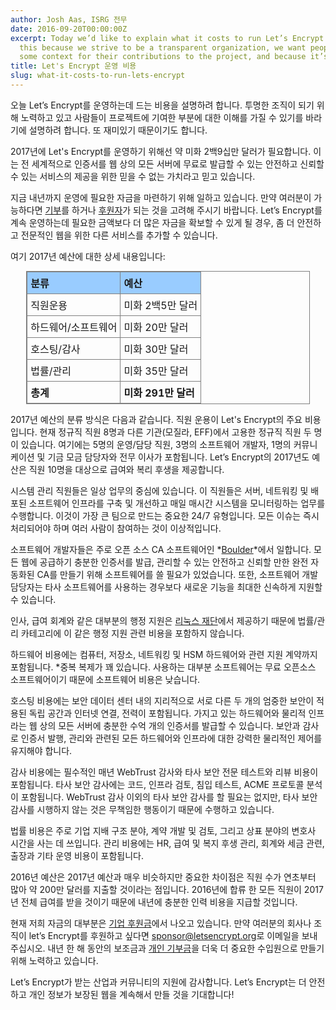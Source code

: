 ```yaml
---
author: Josh Aas, ISRG 전무
date: 2016-09-20T00:00:00Z
excerpt: Today we’d like to explain what it costs to run Let’s Encrypt. We’re doing
  this because we strive to be a transparent organization, we want people to have
  some context for their contributions to the project, and because it’s interesting.
title: Let's Encrypt 운영 비용
slug: what-it-costs-to-run-lets-encrypt
---
```


오늘 Let’s Encrypt를 운영하는데 드는 비용을 설명하려 합니다. 투명한 조직이 되기 위해 노력하고 있고 사람들이 프로젝트에 기여한 부분에 대한 이해를 가질 수 있기를 바라기에 설명하려 합니다. 또 재미있기 때문이기도 합니다.

2017년에 Let's Encrypt를 운영하기 위해선 약 미화 2백9십만 달러가 필요합니다. 이는 전 세계적으로 인증서를 웹 상의 모든 서버에 무료로 발급할 수 있는 안전하고 신뢰할 수 있는 서비스의 제공을 위한 믿을 수 없는 가치라고 믿고 있습니다.

지금 내년까지 운영에 필요한 자금을 마련하기 위해 일하고 있습니다. 만약 여러분이 가능하다면 [기부](https://letsencrypt.org/donate/)를 하거나 [후원자](https://letsencrypt.org/become-a-sponsor/)가 되는 것을 고려해 주시기 바랍니다. Let’s Encrypt를 계속 운영하는데 필요한 금액보다 더 많은 자금을 확보할 수 있게 될 경우, 좀 더 안전하고 전문적인 웹을 위한 다른 서비스를 추가할 수 있습니다.

여기 2017년 예산에 대한 상세 내용입니다:

<p>
<table style="border: 1px solid gray; width: 90%; margin: auto">
  <tr style="background-color: #99CCFF;">
    <th style="font-weight: bold; text-align: left; padding: 5px; border: 1px solid gray;">분류</th>
    <th style="font-weight: bold; text-align: left; padding: 5px; border: 1px solid gray;">예산</th>
  </tr>
  <tr>
    <th style="font-weight: normal; text-align: left; padding: 5px; border: 1px solid gray;">직원운용</th>
    <th style="font-weight: normal; text-align: left; padding: 5px; border: 1px solid gray;">미화 2백5만 달러</th>
  </tr>
  <tr>
    <th style="font-weight: normal; text-align: left; padding: 5px; border: 1px solid gray;">하드웨어/소프트웨어</th>
    <th style="font-weight: normal; text-align: left; padding: 5px; border: 1px solid gray;">미화 20만 달러</th>
  </tr>
  <tr>
    <th style="font-weight: normal; text-align: left; padding: 5px; border: 1px solid gray;">호스팅/감사</th>
    <th style="font-weight: normal; text-align: left; padding: 5px; border: 1px solid gray;">미화 30만 달러</th>
  </tr>
  <tr>
    <th style="font-weight: normal; text-align: left; padding: 5px; border: 1px solid gray;">법률/관리</th>
    <th style="font-weight: normal; text-align: left; padding: 5px; border: 1px solid gray;">미화 35만 달러</th>
  </tr>
  <tr>
    <th style="font-weight: bold; text-align: left; padding: 5px; border: 1px solid gray;">총계</th>
    <th style="font-weight: bold; text-align: left; padding: 5px; border: 1px solid gray;">미화 291만 달러</th>
  </tr>  
</table>
</p>

2017년 예산의 분류 방식은 다음과 같습니다. 직원 운용이 Let's Encrypt의 주요 비용입니다. 현재 정규직 직원 8명과 다른 기관(모질라, EFF)에서 고용한 정규직 직원 두 명이 있습니다. 여기에는 5명의 운영/담당 직원, 3명의 소프트웨어 개발자, 1명의 커뮤니케이션 및 기금 모금 담당자와 전무 이사가 포함됩니다. Let’s Encrypt의 2017년도 예산은 직원 10명을 대상으로 급여와 복리 후생을 제공합니다.

시스템 관리 직원들은 일상 업무의 중심에 있습니다. 이 직원들은 서버, 네트워킹 및 배포된 소프트웨어 인프라를 구축 및 개선하고 매일 매시간 시스템을 모니터링하는 업무를 수행합니다. 이것이 가장 큰 팀으로 만드는 중요한 24/7 유형입니다. 모든 이슈는 즉시 처리되어야 하며 여러 사람이 참여하는 것이 이상적입니다.

소프트웨어 개발자들은 주로 오픈 소스 CA 소프트웨어인 *[Boulder](https://github.com/letsencrypt/boulder)*에서 일합니다. 모든 웹에 공급하기 충분한 인증서를 발급, 관리할 수 있는 안전하고 신뢰할 만한 완전 자동화된 CA를 만들기 위해 소프트웨어를 쓸 필요가 있었습니다. 또한, 소프트웨어 개발 담당자는 타사 소프트웨어를 사용하는 경우보다 새로운 기능을 최대한 신속하게 지원할 수 있습니다.

인사, 급여 회계와 같은 대부분의 행정 지원은 [리눅스 재단](https://www.linuxfoundation.org/)에서 제공하기 때문에 법률/관리 카테고리에 이 같은 행정 지원 관련 비용을 포함하지 않습니다.

하드웨어 비용에는 컴퓨터, 저장소, 네트워킹 및 HSM 하드웨어와 관련 지원 계약까지 포함됩니다. *중복 복제가 꽤 있습니다. 사용하는 대부분 소프트웨어는 무료 오픈소스 소프트웨어이기 때문에 소프트웨어 비용은 낮습니다.

호스팅 비용에는 보안 데이터 센터 내의 지리적으로 서로 다른 두 개의 엄중한 보안이 적용된 독립 공간과 인터넷 연결, 전력이 포함됩니다. 가지고 있는 하드웨어와 물리적 인프라는 웹 상의 모든 서버에 충분한 수억 개의 인증서를 발급할 수 있습니다. 보안과 감사로 인증서 발행, 관리와 관련된 모든 하드웨어와 인프라에 대한 강력한 물리적인 제어를 유지해야 합니다.

감사 비용에는 필수적인 매년 WebTrust 감사와 타사 보안 전문 테스트와 리뷰 비용이 포함됩니다. 타사 보안 감사에는 코드, 인프라 검토, 침입 테스트, ACME 프로토콜 분석이 포함됩니다. WebTrust 감사 이외의 타사 보안 감사를 할 필요는 없지만, 타사 보안 감사를 시행하지 않는 것은 무책임한 행동이기 때문에 수행하고 있습니다.

법률 비용은 주로 기업 지배 구조 분야, 계약 개발 및 검토, 그리고 상표 분야의 변호사 시간을 사는 데 쓰입니다. 관리 비용에는 HR, 급여 및 복지 후생 관리, 회계와 세금 관련, 출장과 기타 운영 비용이 포함됩니다.

2016년 예산은 2017년 예산과 매우 비슷하지만 중요한 차이점은 직원 수가 연초부터 많아 약 200만 달러를 지출할 것이라는 점입니다. 2016년에 합류 한 모든 직원이 2017년 전체 급여를 받을 것이기 때문에 내년에 충분한 인력 비용을 지급할 것입니다.

현재 저희 자금의 대부분은 [기업 후원금](https://letsencrypt.org/sponsors/)에서 나오고 있습니다. 만약 여러분의 회사나 조직이 let’s Encrypt를 후원하고 싶다면 [sponsor@letsencrypt.org](mailto:sponsor@letsencrypt.org)로 이메일을 보내 주십시오. 내년 한 해 동안의 보조금과 [개인 기부금](https://letsencrypt.org/donate/)을 더욱 더 중요한 수입원으로 만들기 위해 노력하고 있습니다.

Let’s Encrypt가 받는 산업과 커뮤니티의 지원에 감사합니다. Let’s Encrypt는 더 안전하고 개인 정보가 보장된 웹을 계속해서 만들 것을 기대합니다!